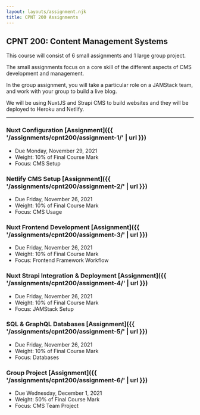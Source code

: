 ```yaml
---
layout: layouts/assignment.njk
title: CPNT 200 Assignments
---
```


## CPNT 200: Content Management Systems
This course will consist of 6 small assignments and 1 large group project.

The small assignments focus on a core skill of the different aspects of CMS development and management.

In the group assignment, you will take a particular role on a JAMStack team, and work with your group to build a live blog.

We will be using NuxtJS and Strapi CMS to build websites and they will be deployed to Heroku and Netlify.

--- 

### Nuxt Configuration [Assignment]({{ '/assignments/cpnt200/assignment-1/' | url }})
- Due Monday, November 29, 2021
- Weight: 10% of Final Course Mark
- Focus: CMS Setup

### Netlify CMS Setup [Assignment]({{ '/assignments/cpnt200/assignment-2/' | url }})
- Due Friday, November 26, 2021
- Weight: 10% of Final Course Mark
- Focus: CMS Usage

### Nuxt Frontend Development [Assignment]({{ '/assignments/cpnt200/assignment-3/' | url }})
- Due Friday, November 26, 2021
- Weight: 10% of Final Course Mark
- Focus: Frontend Framework Workflow

### Nuxt Strapi Integration & Deployment [Assignment]({{ '/assignments/cpnt200/assignment-4/' | url }})
- Due Friday, November 26, 2021
- Weight: 10% of Final Course Mark
- Focus: JAMStack Setup

### SQL & GraphQL Databases [Assignment]({{ '/assignments/cpnt200/assignment-5/' | url }})
- Due Friday, November 26, 2021
- Weight: 10% of Final Course Mark
- Focus: Databases

### Group Project [Assignment]({{ '/assignments/cpnt200/assignment-6/' | url }})
- Due Wednesday, December 1, 2021
- Weight: 50% of Final Course Mark
- Focus: CMS Team Project